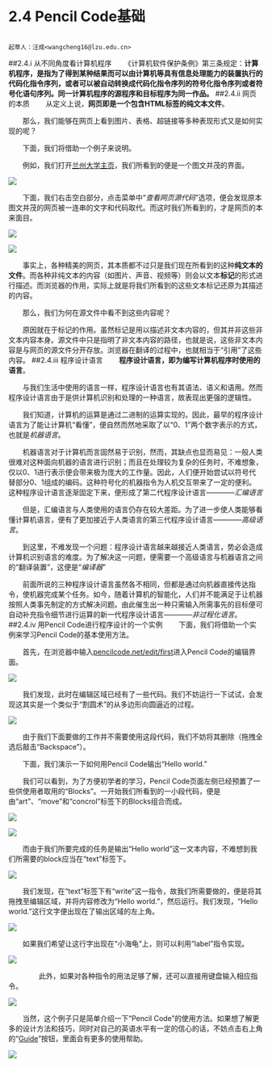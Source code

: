 # 2.4 Pencil Code基础
                                                                         起草人：汪成<wangcheng16@lzu.edu.cn>
##2.4.ⅰ 从不同角度看计算机程序
　　《计算机软件保护条例》第三条规定：**计算机程序，是指为了得到某种结果而可以由计算机等具有信息处理能力的装置执行的代码化指令序列，或者可以被自动转换成代码化指令序列的符号化指令序列或者符号化语句序列。同一计算机程序的源程序和目标程序为同一作品。**
##2.4.ⅱ 网页的本质
　　从定义上说，**网页即是一个包含HTML标签的纯文本文件**。

　　那么，我们能够在网页上看到图片、表格、超链接等多种表现形式又是如何实现的呢？

　　下面，我们将借助一个例子来说明。

　　例如，我们打开[兰州大学主页](http://www.lzu.edu.cn)，我们所看到的便是一个图文并茂的界面。

![](assets/images/chp2/2.4.2(1).png)


　　下面，我们右击空白部分，点击菜单中“*查看网页源代码*”选项，便会发现原本图文并茂的网页被一连串的文字和代码取代。而这时我们所看到的，才是网页的本来面目。

![](assets/images/chp2/2.4.2(2).png)

![](assets/images/chp2/2.4.2(3).png)


　　事实上，各种精美的网页，其本质都不过只是我们现在所看到的这种**纯文本的文件**。而各种非纯文本的内容（如图片、声音、视频等）则会以文本**标记**的形式进行描述。而浏览器的作用，实际上就是将我们所看到的这些文本标记还原为其描述的内容。

　　那么，我们为何在源文件中看不到这些内容呢？

　　原因就在于标记的作用。虽然标记是用以描述非文本内容的，但其并非这些非文本内容本身。源文件中只是指明了非文本内容的路径，也就是说，这些非文本内容是与网页的源文件分开存放。浏览器在翻译的过程中，也就相当于“引用”了这些内容。
##2.4.ⅲ 程序设计语言
　　**程序设计语言，即为编写计算机程序时使用的语言**。

　　与我们生活中使用的语言一样，程序设计语言也有其语法、语义和语用。然而程序设计语言由于是供计算机识别和处理的一种语言，故表现出更强的逻辑性。

　　我们知道，计算机的运算是通过二进制的运算实现的。因此，最早的程序设计语言为了能让计算机“看懂”，便自然而然地采取了以“0、1”两个数字表示的方式，也就是*机器语言*。

　　机器语言对于计算机而言固然易于识别，然而，其缺点也显而易见：一般人类很难对这种面向机器的语言进行识别；而且在处理较为复杂的任务时，不难想象，仅以0、1进行表示便会带来极为庞大的工作量。因此，人们便开始尝试以符号代替部分0、1组成的编码。这种符号化的机器指令为人机交互带来了一定的便利。这种程序设计语言逐渐固定下来，便形成了第二代程序设计语言————*汇编语言*

　　但是，汇编语言与人类使用的语言仍存在较大差距。为了进一步使人类能够看懂计算机语言，便有了更加接近于人类语言的第三代程序设计语言————*高级语言*。

　　到这里，不难发现一个问题：程序设计语言越来越接近人类语言，势必会造成计算机识别语言的难度。为了解决这一问题，便需要一个高级语言与机器语言之间的“翻译装置”，这便是“*编译器*”

　　前面所说的三种程序设计语言虽然各不相同，但都是通过向机器直接传达指令，使机器完成某个任务。如今，随着计算机的智能化，人们并不能满足于让机器按照人类事先制定的方式解决问题。由此催生出一种只需输入所需事先的目标便可自动补充指令细节进行运算的新一代程序设计语言————*非过程化语言*。
##2.4.ⅳ 用Pencil Code进行程序设计的一个实例
　　下面，我们将借助一个实例来学习Pencil Code的基本使用方法。

　　首先，在浏览器中输入[pencilcode.net/edit/first](http://pencilcode.net/edit/first)进入Pencil Code的编辑界面。

![](assets/images/chp2/2.4.4(1).png)

　　我们发现，此时在编辑区域已经有了一些代码。我们不妨运行一下试试，会发现这其实是一个类似于“割圆术”的从多边形向圆逼近的过程。

![](assets/images/chp2/2.4.4(2).png)

　　由于我们下面要做的工作并不需要使用这段代码，我们不妨将其删除（拖拽全选后敲击“Backspace”）。

　　下面，我们演示一下如何用Pencil Code输出“Hello world.”

　　我们可以看到，为了方便初学者的学习，Pencil Code页面左侧已经预置了一些供使用者取用的“Blocks”。一开始我们所看到的一小段代码，便是由“art”、“move”和“concrol”标签下的Blocks组合而成。

![](assets/images/chp2/2.4.4(3).png)

![](assets/images/chp2/2.4.4(4).png)

　　而由于我们所要完成的任务是输出“Hello world”这一文本内容，不难想到我们所需要的block应当在“text”标签下。

![](assets/images/chp2/2.4.4(5).png)

　　我们发现，在“text”标签下有“write”这一指令，故我们所需要做的，便是将其拖拽至编辑区域，并将内容修改为“Hello world.”，然后运行。我们发现，“Hello world.”这行文字便出现在了输出区域的左上角。

![](assets/images/chp2/2.4.4(6).png)

　　如果我们希望让这行字出现在“小海龟”上，则可以利用“label”指令实现。

![](assets/images/chp2/2.4.4(7).png)

　　
　　此外，如果对各种指令的用法足够了解，还可以直接用键盘输入相应指令。

![](assets/images/chp2/2.4.4（8）.png)

　　当然，这个例子只是简单介绍一下“Pencil Code”的使用方法。如果想了解更多的设计方法和技巧，同时对自己的英语水平有一定的信心的话，不妨点击右上角的“[Guide](http://guide.pencilcode.net/home/)”按钮，里面会有更多的使用帮助。

![](assets/images/chp2/2.4.4(9).png)
